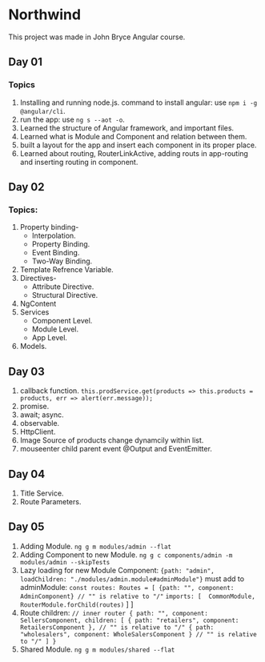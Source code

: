 # Northwind

This project was made in John Bryce Angular course.

## Day 01

### Topics
01. Installing and running node.js.
command to install angular: use `npm i -g @angular/cli`.
02. run the app: use `ng s --aot -o`.
03. Learned the structure of Angular framework, and important files.
04. Learned what is Module and Component and relation between them.
05. built a layout for the app and insert each component in its proper place.
06. Learned about routing, RouterLinkActive, adding routs in app-routing and inserting routing in component.

## Day 02

### Topics:
01. Property binding-
    - Interpolation.
    - Property Binding.
    - Event Binding.
    - Two-Way Binding.
02. Template Refrence Variable.
03. Directives-
    + Attribute Directive.
    + Structural Directive.
04. NgContent
05. Services
    * Component Level.
    * Module Level.
    * App Level.
06. Models.

## Day 03
01. callback function.
    `this.prodService.get(products => this.products = products, err => alert(err.message));`
02. promise.
03. await; async.
04. observable.
05. HttpClient.
06. Image Source of products change dynamcily within list.
07. mouseenter child parent event @Output and EventEmitter.

## Day 04
01. Title Service.
02. Route Parameters.

## Day 05
01. Adding Module.
    `ng g m modules/admin --flat`
02. Adding Component to new Module.
    `ng g c components/admin -m modules/admin --skipTests`
03. Lazy loading for new Module Component:
    `{path: "admin", loadChildren: "./modules/admin.module#adminModule"}`
    must add to adminModule:
    `
    const routes: Routes = [
    {path: "", component: AdminComponent} // "" is relative to "/"
    `
    `
    imports: [ 
    CommonModule,
    RouterModule.forChild(routes)
    `
  ]
]
04. Route children:
    `
    // inner router
    {
        path: "", component: SellersComponent, children: [
            { path: "retailers", component: RetailersComponent }, // "" is relative to "/"
            { path: "wholesalers", component: WholeSalersComponent } // "" is relative to "/"
        ]
    }
    `
05. Shared Module.
    `ng g m modules/shared --flat`
    
